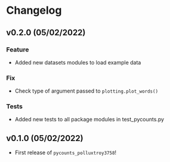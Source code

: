 # Changelog

<!--next-version-placeholder-->

## v0.2.0 (05/02/2022)

### Feature

- Added new datasets modules to load example data

### Fix

- Check type of argument passed to `plotting.plot_words()`

### Tests

- Added new tests to all package modules in test_pycounts.py

## v0.1.0 (05/02/2022)

- First release of `pycounts_polluxtroy3758`!
